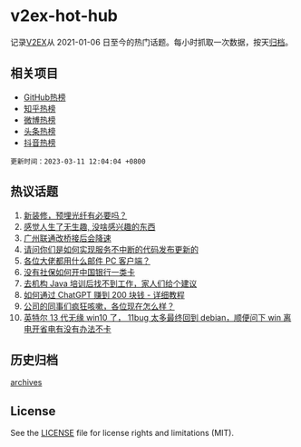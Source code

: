 # v2ex-hot-hub

 记录[V2EX](https://www.v2ex.com/)从 2021-01-06 日至今的热门话题。每小时抓取一次数据，按天[归档](archives)。
 
 ## 相关项目

- [GitHub热榜](https://github.com/it985/github-hot-hub)
- [知乎热榜](https://github.com/it985/zhihu-hot-hub)
- [微博热榜](https://github.com/it985/weibo-hot-hub)
- [头条热榜](https://github.com/it985/toutiao-hot-hub)
- [抖音热榜](https://github.com/it985/douyin-hot-hub)


 `更新时间：2023-03-11 12:04:04 +0800`

## 热议话题

1. [新装修，预埋光纤有必要吗？](https://www.v2ex.com/t/922897)
1. [感觉人生了无生趣, 没啥感兴趣的东西](https://www.v2ex.com/t/922857)
1. [广州联通改桥接后会降速](https://www.v2ex.com/t/922995)
1. [请问你们是如何实现服务不中断的代码发布更新的](https://www.v2ex.com/t/922911)
1. [各位大佬都用什么邮件 PC 客户端？](https://www.v2ex.com/t/922874)
1. [没有社保如何开中国银行一类卡](https://www.v2ex.com/t/923021)
1. [去机构 Java 培训后找不到工作，家人们给个建议](https://www.v2ex.com/t/922868)
1. [如何通过 ChatGPT 赚到 200 块钱 - 详细教程](https://www.v2ex.com/t/922960)
1. [公司的同事们疯狂咳嗽，各位现在怎么样？](https://www.v2ex.com/t/922932)
1. [英特尔 13 代无缘 win10 了， 11bug 太多最终回到 debian，顺便问下 win 离电开省电有没有办法不卡](https://www.v2ex.com/t/923042)

## 历史归档

[archives](archives)

## License

See the [LICENSE](LICENSE) file for license rights and limitations (MIT).
